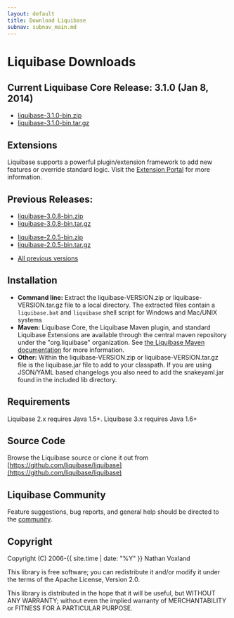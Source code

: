 ```yaml
---
layout: default
title: Download Liquibase
subnav: subnav_main.md
---
```


# Liquibase Downloads

## Current Liquibase Core Release: 3.1.0 (Jan 8, 2014)

<ul>
<li><a href="http://sourceforge.net/projects/liquibase/files/Liquibase%20Core/liquibase-3.1.0-bin.zip/download" onclick="trackOutboundLink(this, 'Download 3.1.0', 'sourceforge.net'); return false;">liquibase-3.1.0-bin.zip</a></li>
<li><a href="http://sourceforge.net/projects/liquibase/files/Liquibase%20Core/liquibase-3.1.0-bin.tar.gz/download" onclick="trackOutboundLink(this, 'Download 3.1.0', 'sourceforge.net'); return false;">liquibase-3.1.0-bin.tar.gz</a></li>
</ul>

## Extensions

Liquibase supports a powerful plugin/extension framework to add new features or override standard logic. Visit the [Extension Portal](http://www.liquibase.org/extensions) for more information.

## Previous Releases:

<ul>
<li><a href="http://sourceforge.net/projects/liquibase/files/Liquibase%20Core/liquibase-3.0.8-bin.zip/download" onclick="trackOutboundLink(this, 'Download 3.0.8', 'sourceforge.net'); return false;">liquibase-3.0.8-bin.zip</a></li>
<li><a href="http://sourceforge.net/projects/liquibase/files/Liquibase%20Core/liquibase-3.0.8-bin.tar.gz/download" onclick="trackOutboundLink(this, 'Download 3.0.8', 'sourceforge.net'); return false;">liquibase-3.0.8-bin.tar.gz</a></li>
</ul>
<ul>
<li><a href="http://sourceforge.net/projects/liquibase/files/Liquibase%20Core/liquibase-2.0.5-bin.zip/download" onclick="trackOutboundLink(this, 'Download 2.0.5', 'sourceforge.net'); return false;">liquibase-2.0.5-bin.zip</a></li>
<li><a href="http://sourceforge.net/projects/liquibase/files/Liquibase%20Core/liquibase-2.0.5-bin.tar.gz/download" onclick="trackOutboundLink(this, 'Download 2.0.5', 'sourceforge.net'); return false;">liquibase-2.0.5-bin.tar.gz</a></li>
</ul>
<ul>
<li><a href="https://sourceforge.net/projects/liquibase/files/Liquibase%20Core/">All previous versions</a></li>
</ul>

## Installation ##

- **Command line:**  Extract the liquibase-VERSION.zip or liquibase-VERSION.tar.gz file to a local directory. The extracted files contain a `liquibase.bat` and `liquibase` shell script for Windows and Mac/UNIX systems
- **Maven:** Liquibase Core, the Liquibase Maven plugin, and standard Liquibase Extensions are available through the central maven repository under the "org.liquibase" organization. See <a href="../documentation/maven/index.html">the Liquibase Maven documentation</a> for more information.
- **Other:** Within the liquibase-VERSION.zip or liquibase-VERSION.tar.gz file is the liquibase.jar file to add to your classpath. If you are using JSON/YAML based changelogs you also need to add the snakeyaml.jar found in the included lib directory.

## Requirements ##

Liquibase 2.x requires Java 1.5+. Liquibase 3.x requires Java 1.6+

## Source Code ##

Browse the Liquibase source or clone it out from [https://github.com/liquibase/liquibase](https://github.com/liquibase/liquibase)

## Liquibase Community ##

Feature suggestions, bug reports, and general help should be directed to the [community](../community/index.html).

## Copyright ##
Copyright (C) 2006-{{ site.time | date: "%Y" }}  Nathan Voxland

This library is free software; you can redistribute it and/or modify it under the terms of the Apache License, Version 2.0.

This library is distributed in the hope that it will be useful, but WITHOUT ANY WARRANTY; without even the implied warranty of MERCHANTABILITY or FITNESS FOR A PARTICULAR PURPOSE.